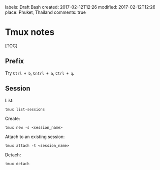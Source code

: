 labels: Draft
        Bash
created: 2017-02-12T12:26
modified: 2017-02-12T12:26
place: Phuket, Thailand
comments: true

# Tmux notes

[TOC]

## Prefix

Try `Ctrl + b`, `Cntrl + a`, `Ctrl + q`.

## Session

List:
```
tmux list-sessions
```

Create:
```
tmux new -s <session_name>
```

Attach to an existing session:
```
tmux attach -t <session_name>
```

Detach:
```
tmux detach
```
